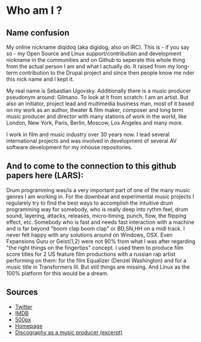 # Who am I ?

## Name confusion

My online nickname diqidoq (aka digidog, also on IRC). This is - if you say so -  my Open Source and Linux support/contribution and development nickname in the communities and on Github to seperate this whole thing from the actual person I am and what I actually do. It raised from my long-term contribution to the Drupal project and since then people know me nder this nick name and I kept it. 

My real name is Sebastian Ugovsky. Additionally there is a music producer pseudonym around: Gilmano. To look at it from scratch: I am an artist. But also an initiator, project lead and multimedia business man, most of it based on my work as an author, theater & film maker, composer and long term music producer and director with many stations of work in the world, like London, New York, Paris, Berlin, Moscow, Los Angeles and many more.

I work in film and music industry over 30 years now. I lead several international projects and was involved in development of several AV software development for my inhouse repositories.

## And to come to the connection to this github papers here (LARS):

Drum programming was/is a very important part of one of the many music genres I am working in. For the downbeat and experimental music projects I regularely try to find the best ways to accomplish the intuitive drum programming way for somebody, who is really deep into rythm feel, drum sound, layering, attacks, releases, micro-timing, punch, flow, the flipping effect, etc. Somebody who is fast and needs fast interaction with a machine and is far beyond "boom clap boom clap" or BD,SN,HH on a midi track. I never felt happy with any solutions around on Windows, OSX. Even Fxpansions Guru or Geist(1,2) were not 90% from what I was after regarding "the right things on the fingertips" concept. I used them to produce film score titles for 2 US feature film productions with a russian rap artist performing on them: for the film Equalizer (Denzel Washington) and for a music title in Transformers III. But still things are missing. And Linux as the 100% platform for this would be a dream.

## Sources

 + [Twitter](https://twitter.com/ugovsky)
 + [IMDB](http://www.imdb.com/name/nm3067014/)
 + [500px](https://500px.com/sebastianugovsky)
 + [Homepage](http://ugovsky.com)
 + [Discography as a music producer (excerpt)](https://www.discogs.com/artist/2107065-Gilmano)
